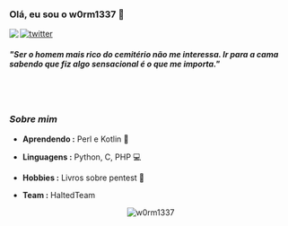### Olá, eu sou o w0rm1337 👋

<img align="left" src="https://orhun.dev/img/crow.png">

[![twitter](https://img.shields.io/badge/-@w0rm1337-313131?style=flat-square&labelColor=313131&logo=twitter&logoColor=white&color=313131)](https://twitter.com/w0rm1337)  

<h5>"Ser o homem mais rico do cemitério não me interessa. Ir para a cama sabendo que fiz algo sensacional é o que me importa."</h5>

<br><br>

### <i>Sobre mim</i>

-  **Aprendendo :** Perl e Kotlin 🎉	
-  **Linguagens :** Python, C, PHP 💻
-  **Hobbies :** Livros sobre pentest 📕

-  **Team :** HaltedTeam

<p align="center">
  <img alt="w0rm1337" src="https://github-readme-stats.vercel.app/api?username=w0rm1337&show_icons=true&theme=radical">
</p>
